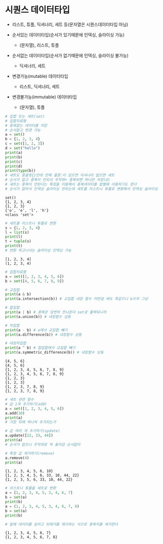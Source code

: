 # 시퀀스 데이터타입
- 리스트, 튜플, 딕셔너리, 세트 등(문자열은 시퀀스데이터타입 아님)


- 순서있는 데이터타입(순서가 있기때문에 인덱싱, 슬라이싱 가능)
    - (문자열), 리스트, 튜플


- 순서없는 데이터타입(순서가 없기때문에 인덱싱, 슬라이싱 불가능)
    - 딕셔너리, 세트


- 변경가능(mutable) 데이터타입
    - 리스트, 딕셔너리, 세트


- 변경불가능(immutable) 데이터타입
    - (문자열), 튜플


```python
# 집합 또는 세트(set)
# 집합자료형
# 중복없는 데이터를 저장
# 순서없고 변경 가능
a = set()
b = {1, 2, 3, 4}
c = set([1, 2, 3])
d = set("hello")
print(a)
print(b)
print(c)
print(d)
print(type(b))
# 세트도 중괄호{}인데 안에 콜론:이 있으면 딕셔너리 없으면 세트
# 순서가 없고 중복이 안되서 무작위+ 중복되면 하나만 저장(d)
# 세트는 중복이 안된다는 특징을 이용해서 중복데이터를 없앨때 사용하기도 한다
# 순서가 없어서 인덱싱 슬라이싱 안되는데 세트를 리스트나 튜플로 변환해서 인덱싱 슬라이싱 하는 방법이 있다
```

    set()
    {1, 2, 3, 4}
    {1, 2, 3}
    {'o', 'e', 'l', 'h'}
    <class 'set'>
    


```python
# 세트를 리스트나 튜플로 변환
s = {1, 2, 3, 4}
l = list(s)
print(l)
t = tuple(s)
print(t)
# 변환 하고나서는 슬라이싱 인덱싱 가능
```

    [1, 2, 3, 4]
    (1, 2, 3, 4)
    


```python
# 집합자료형
a = set([1, 2, 3, 4, 5, 6])
b = set([4, 5, 6, 7, 8, 9])

# 교집합
print(a & b)
print(a.intersection(b)) # 교집합 내장 함수 어떤걸 써도 똑같으니 &쓰자 그냥

# 합집합
print(a | b) # 중복은 당연히 안나온다 set로 출력되니까
print(a.union(b)) # 내장함수 상동

# 차집합
print(a - b) # a에서 교집합 빼기
print(a.difference(b)) # 내장함수 상동

# 대칭차집합
print(a ^ b) # 합집합에서 교집합 빼기
print(a.symmetric_difference(b)) # 내장함수 상동
```

    {4, 5, 6}
    {4, 5, 6}
    {1, 2, 3, 4, 5, 6, 7, 8, 9}
    {1, 2, 3, 4, 5, 6, 7, 8, 9}
    {1, 2, 3}
    {1, 2, 3}
    {1, 2, 3, 7, 8, 9}
    {1, 2, 3, 7, 8, 9}
    


```python
# 세트 관련 함수
# 값 1개 추가하기(add)
a = set([1, 2, 3, 4, 5, 6])
a.add(10)
print(a)
# 가장 뒤에 하나씩 추가되는거

# 값 여러 개 추가하기(update)
a.update([22, 33, 44])
print(a)
# 순서가 없으니 무작위로 막 들어감 순서없이

# 특정 값 제거하기(remove)
a.remove(4)
print(a)
```

    {1, 2, 3, 4, 5, 6, 10}
    {1, 2, 3, 4, 5, 6, 33, 10, 44, 22}
    {1, 2, 3, 5, 6, 33, 10, 44, 22}
    


```python
# 리스트나 튜플을 세트로 변환
a = [1, 2, 3, 4, 5, 3, 4, 6, 7]
b = set(a)
print(b)
a = (1, 2, 3, 4, 5, 3, 4, 6, 7, 8)
b = set(a)
print(b)

# 앞에 데이터를 살리고 뒤에거를 제거하는 식으로 중복치를 제거한다
```

    {1, 2, 3, 4, 5, 6, 7}
    {1, 2, 3, 4, 5, 6, 7, 8}
    
